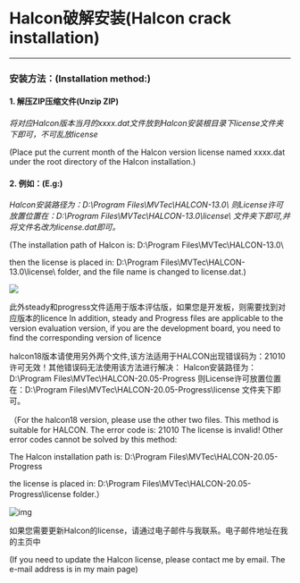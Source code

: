 # Halcon破解安装(Halcon crack installation)

----------
### 安装方法：(Installation method:)

#### 1. 解压ZIP压缩文件(Unzip ZIP)
*将对应Halcon版本当月的xxxx.dat文件放到Halcon安装根目录下license文件夹下即可，不可乱放license*

(Place put the current month of the Halcon version license named xxxx.dat under the root directory of the Halcon installation.)

#### 2. 例如：(E.g:)
*Halcon安装路径为：D:\Program Files\MVTec\HALCON-13.0\ 
则License许可放置位置在：D:\Program Files\MVTec\HALCON-13.0\license\ 文件夹下即可,并将文件名改为license.dat即可。*

(The installation path of Halcon is: D:\Program Files\MVTec\HALCON-13.0\

then the license is placed in: D:\Program Files\MVTec\HALCON-13.0\license\ folder, and the file name is changed to  license.dat.)

![](https://i.imgur.com/WzYxcGj.png)


此外steady和progress文件适用于版本评估版，如果您是开发板，则需要找到对应版本的licence
In addition, steady and Progress files are applicable to the version evaluation version, if you are the development board, you need to find the corresponding version of licence

halcon18版本请使用另外两个文件,该方法适用于HALCON出现错误码为：21010 许可无效！其他错误码无法使用该方法进行解决：
Halcon安装路径为：D:\Program Files\MVTec\HALCON-20.05-Progress
则License许可放置位置在：D:\Program Files\MVTec\HALCON-20.05-Progress\license 文件夹下即可。

（For the halcon18 version, please use the other two files. This method is suitable for HALCON. The error code is: 21010 The license is invalid!  Other error codes cannot be solved by this method: 

The Halcon installation path is: D:\Program Files\MVTec\HALCON-20.05-Progress

the license is placed in: D:\Program Files\MVTec\HALCON-20.05-Progress\license folder.）

![img](https://i.loli.net/2020/11/05/L1Z4eTVqrcbSmfh.png)

如果您需要更新Halcon的license，请通过电子邮件与我联系。电子邮件地址在我的主页中

(If you need to update the Halcon license, please contact me by email. The e-mail address is in my main page)
